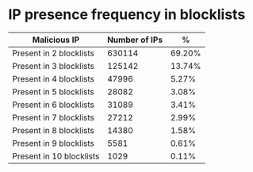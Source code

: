 # IP presence frequency in blocklists
| Malicious IP | Number of IPs | % |
|----|----|----|
| Present in 2 blocklists | 630114 | 69.20% |
| Present in 3 blocklists | 125142 | 13.74% |
| Present in 4 blocklists | 47996 | 5.27% |
| Present in 5 blocklists | 28082 | 3.08% |
| Present in 6 blocklists | 31089 | 3.41% |
| Present in 7 blocklists | 27212 | 2.99% |
| Present in 8 blocklists | 14380 | 1.58% |
| Present in 9 blocklists | 5581 | 0.61% |
| Present in 10 blocklists | 1029 | 0.11% |
